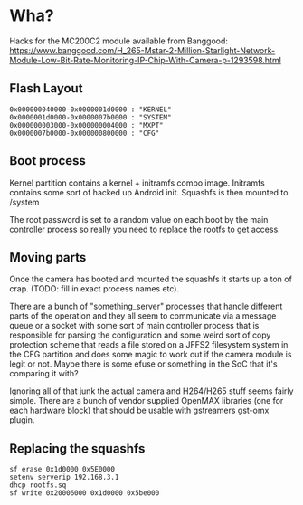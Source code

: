 # Wha?

Hacks for the MC200C2 module available from Banggood:
https://www.banggood.com/H_265-Mstar-2-Million-Starlight-Network-Module-Low-Bit-Rate-Monitoring-IP-Chip-With-Camera-p-1293598.html

## Flash Layout
 
```0x000000020000-0x00000003f000 : "UBOOT"
0x000000040000-0x0000001d0000 : "KERNEL"
0x0000001d0000-0x0000007b0000 : "SYSTEM"
0x000000003000-0x000000004000 : "MXPT"
0x0000007b0000-0x000000800000 : "CFG"
``` 

## Boot process
 
Kernel partition contains a kernel + initramfs combo image.
Initramfs contains some sort of hacked up Android init.
Squashfs is then mounted to /system

The root password is set to a random value on each
boot by the main controller process so really you need to 
replace the rootfs to get access.

## Moving parts

Once the camera has booted and mounted the squashfs it starts
up a ton of crap. (TODO: fill in exact process names etc).

There are a bunch of "something_server" processes that handle
different parts of the operation and they all seem to
communicate via a message queue or a socket with some sort of
main controller process that is responsible for parsing the
configuration and some weird sort of copy protection scheme
that reads a file stored on a JFFS2 filesystem system in the
CFG partition and does some magic to work out if the camera
module is legit or not. Maybe there is some efuse or something
in the SoC that it's comparing it with?

Ignoring all of that junk the actual camera and H264/H265
stuff seems fairly simple. There are a bunch of vendor
supplied OpenMAX libraries (one for each hardware block)
that should be usable with gstreamers gst-omx plugin.

## Replacing the squashfs
 
```sf probe
sf erase 0x1d0000 0x5E0000 
setenv serverip 192.168.3.1
dhcp rootfs.sq
sf write 0x20006000 0x1d0000 0x5be000
```
